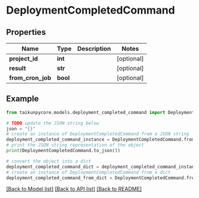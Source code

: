 # DeploymentCompletedCommand


## Properties

Name | Type | Description | Notes
------------ | ------------- | ------------- | -------------
**project_id** | **int** |  | [optional] 
**result** | **str** |  | [optional] 
**from_cron_job** | **bool** |  | [optional] 

## Example

```python
from taikunpycore.models.deployment_completed_command import DeploymentCompletedCommand

# TODO update the JSON string below
json = "{}"
# create an instance of DeploymentCompletedCommand from a JSON string
deployment_completed_command_instance = DeploymentCompletedCommand.from_json(json)
# print the JSON string representation of the object
print(DeploymentCompletedCommand.to_json())

# convert the object into a dict
deployment_completed_command_dict = deployment_completed_command_instance.to_dict()
# create an instance of DeploymentCompletedCommand from a dict
deployment_completed_command_from_dict = DeploymentCompletedCommand.from_dict(deployment_completed_command_dict)
```
[[Back to Model list]](../README.md#documentation-for-models) [[Back to API list]](../README.md#documentation-for-api-endpoints) [[Back to README]](../README.md)


